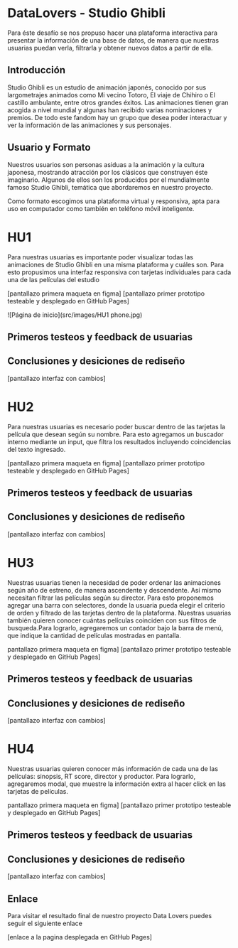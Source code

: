 # DataLovers - Studio Ghibli

Para éste desafío se nos propuso hacer una plataforma interactiva para presentar la información de una base de datos, de manera que nuestras usuarias puedan verla, filtrarla y obtener nuevos datos a partir de ella.

## Introducción

Studio Ghibli es un estudio de animación japonés, conocido por sus largometrajes animados como Mi vecino Totoro, El viaje de Chihiro o El castillo ambulante, entre otros grandes éxitos.
Las animaciones tienen gran acogida a nivel mundial y algunas han recibido varias nominaciones y premios. De todo este fandom hay un grupo que desea poder interactuar y ver la información de las animaciones y sus personajes.

## Usuario y Formato

Nuestros usuarios son personas asiduas a la animación y la cultura japonesa, mostrando atracción por los clásicos que construyen éste imaginario. Algunos de ellos son los producidos por el mundialmente famoso Studio Ghibli, temática que abordaremos en nuestro proyecto.

Como formato escogimos una plataforma virtual y responsiva, apta para uso en computador como también en teléfono móvil inteligente.

# HU1

Para nuestras usuarias es importante poder visualizar todas las animaciones de Studio Ghibli en una misma plataforma y cuáles son. Para esto propusimos una interfaz responsiva con tarjetas individuales para cada una de las películas del estudio

[pantallazo primera maqueta en figma]
[pantallazo primer prototipo testeable y desplegado en GitHub Pages]

![Página de inicio](src/images/HU1 phone.jpg)

## Primeros testeos y feedback de usuarias
## Conclusiones y desiciones de rediseño

[pantallazo interfaz con cambios]

# HU2

Para nuestras usuarias es necesario poder buscar dentro de las tarjetas la película que desean según su nombre. Para esto agregamos un buscador interno mediante un input, que filtra los resultados incluyendo coincidencias del texto ingresado.

[pantallazo primera maqueta en figma]
[pantallazo primer prototipo testeable y desplegado en GitHub Pages]

## Primeros testeos y feedback de usuarias
## Conclusiones y desiciones de rediseño

[pantallazo interfaz con cambios]



# HU3

Nuestras usuarias tienen la necesidad de poder ordenar las animaciones según año de estreno, de manera ascendente y descendente. Así mismo necesitan filtrar las películas según su director. Para esto proponemos agregar una barra con selectores, donde la usuaria pueda elegir el criterio de orden y filtrado de las tarjetas dentro de la plataforma. Nuestras usuarias también quieren conocer cuántas películas coinciden con sus filtros de busqueda.Para lograrlo, agregaremos un contador bajo la barra de menú, que indique la cantidad de películas mostradas en pantalla.

pantallazo primera maqueta en figma]
[pantallazo primer prototipo testeable y desplegado en GitHub Pages]

## Primeros testeos y feedback de usuarias
## Conclusiones y desiciones de rediseño

[pantallazo interfaz con cambios]


# HU4

Nuestras usuarias quieren conocer más información de cada una de las películas: sinopsis, RT score, director y productor. Para lograrlo, agregaremos modal, que muestre la información extra al hacer click en las tarjetas de películas.

pantallazo primera maqueta en figma]
[pantallazo primer prototipo testeable y desplegado en GitHub Pages]

## Primeros testeos y feedback de usuarias
## Conclusiones y desiciones de rediseño

[pantallazo interfaz con cambios]


## Enlace

Para visitar el resultado final de nuestro proyecto Data Lovers puedes seguir el siguiente enlace

[enlace a la pagina desplegada en GitHub Pages]





